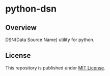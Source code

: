 # python-dsn

## Overview

DSN(Data Source Name) utility for python.

## License

This repository is published under [MIT License](LICENSE).
